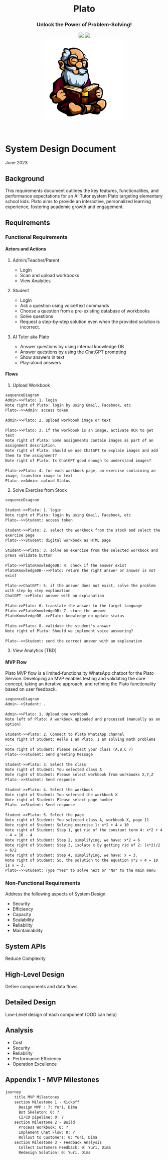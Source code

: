<div align="center">
<h1 align="center"> Plato </h1> 
<h3>Unlock the Power of Problem-Solving!</br></h3>
<img src="https://img.shields.io/badge/Progress-1%25-red"> <img src="https://img.shields.io/badge/Feedback-Welcome-green">
</br>
<kbd>
<img src="../images/plato_1.png" width="256ppx"> 
</kbd>
</div>
</br>
</br>

# System Design Document
June 2023

## Background
This requirements document outlines the key features, functionalities, and performance expectations for an AI Tutor system Plato targeting elementary school kids. Plato aims to provide an interactive, personalized learning experience, fostering academic growth and engagement.

## Requirements

### Functional Requirements

#### Actors and Actions
1. Admin/Teacher/Parent
    - Login
    - Scan and upload workbooks
    - View Analytics

2. Student
    - Login
    - Ask a question using voice/text commands
    - Choose a question from a pre-existing database of workbooks
    - Solve questions
    - Request a step-by-step solution even when the provided solution is incorrect. 

3. AI Tutor aka Plato
    - Answer questions by using internal knowledge DB
    - Answer questions by using the ChatGPT prompting
    - Show answers in text
    - Play-aloud answers

#### Flows
1. Upload Workbook
```mermaid
sequenceDiagram
Admin->>Plato: 1. login
Note right of Plato: login by using Gmail, Facebook, etc 
Plato-->>Admin: access token

Admin->>Plato: 2. upload workbook image or text

Plato->>Plato: 3. if the workbook is an image, activate OCR to get text
Note right of Plato: Some assignments contain images as part of an assignment description.
Note right of Plato: Should we use ChatGPT to explain images and add them to the assignment?
Note right of Plato: Is ChatGPT good enough to understand images?

Plato->>Plato: 4. for each workbook page, an exercise containing an image, transform image to text 
Plato-->>Admin: upload Status
```

2. Solve Exercise from Stock
```mermaid
sequenceDiagram

Student->>Plato: 1. login
Note right of Plato: login by using Gmail, Facebook, etc 
Plato-->>Student: access token

Student->>Plato: 2. select the workbook from the stock and select the exercise page
Plato-->>Student: digital workbook as HTML page 

Student->>Plato: 3. solve an exercise from the selected workbook and press validate button

Plato->>PlatoKnowledgeDB: 4. check if the answer exist
PlatoKnowledgeDB-->>Plato: return the right answer or answer is not exist

Plato->>ChatGPT: 5. if the answer does not exist, solve the problem with step by step explanation 
ChatGPT-->>Plato: answer with an explanation

Plato->>Plato: 6. translate the answer to the target language
Plato->>PlatoKnowledgeDB: 7. store the answer
PlatoKnowledgeDB-->>Plato: knowledge db update status

Plato->>Plato: 8. validate the student's answer
Note right of Plato: Should we implement voice answering?

Plato-->>Student: send the correct answer with an explanation
```

3. View Analytics
[TBD]

#### MVP Flow
Plato MVP flow is a limited-functionality WhatsApp chatbot for the Plato Service. Developing an MVP enables testing and validating the core concept, taking an iterative approach, and refining the Plato functionality based on user feedback.

```mermaid
sequenceDiagram
Admin-->Student: .

Admin->>Plato: 1. Upload one workbook
Note left of Plato: A workbook uploaded and processed (manually as an option)

Student->>Plato: 2. Connect to Plato WhatsApp channel
Note right of Student: Hello I am Plato. I am solving math problems ...
Note right of Student: Please select your class (A,B,C ?)
Plato-->>Student: Send greeting Message 

Student->>Plato: 3. Select the class
Note right of Student: You selected class A
Note right of Student: Please select workbook from workbooks X,Y,Z
Plato-->>Student: Send response 

Student->>Plato: 4. Select the workbook
Note right of Student: You selected the workbook X
Note right of Student: Please select page number
Plato-->>Student: Send response 

Student->>Plato: 5. Select the page
Note right of Student: You selected class A, workbook X, page 11
Note right of Student: Solving exercise 1: x*2 + 4 = 10
Note right of Student: Step 1, get rid of the constant term 4: x*2 + 4 - 4 = 10 - 4
Note right of Student: Step 2, simplifying, we have: x*2 = 6
Note right of Student: Step 3, isolate x by getting rid of 2: (x*2)/2 = 6/2
Note right of Student: Step 4, simplifying, we have: x = 3.
Note right of Student: So, the solution to the equation x*2 + 4 = 10 is x = 3.
Plato-->>Student: Type "Yes" to solve next or "No" to the main menu 
```

### Non-Functional Requirements
Address the following aspects of System Design
- Security
- Efficiency
- Capacity
- Scalability
- Reliability
- Maintainability

## System APIs
Reduce Complexity

## High-Level Design
Define components and data flows 

## Detailed Design 
Low-Level design of each component (OOD can help)

## Analysis
- Cost
- Security
- Reliability
- Performance Efficiency
- Operation Excellence

## Appendix 1 - MVP Milestones
```mermaid
journey
    title MVP Milestones
    section Milestone 1 - Kickoff
      Design MVP : 7: Yuri, Dima
      Bot Skeleton: 0: ?
      CI/CD pipeline: 0: ?
    section Milestone 2 - Build
      Process Workbook: 0: ?
      Implement Chat Flow: 0: ?
      Rollout to Customers: 0: Yuri, Dima
    section Milestone 3 - Feedback Analysis
      Collect Customers Feedback: 0: Yuri, Dima
      Redesign Solution: 0: Yuri, Dima
```





